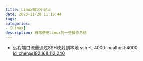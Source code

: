 ```yaml
---
title: Linux知识小贴士
date: 2023-11-28 11:19:44
tags:
categories:
- [Linux]
description: 日常使用Linux的一些操作总结
---
```



- 远程端口流量通过SSH映射到本地
ssh -L 4000:localhost:4000 jd_chen@192.168.112.240


